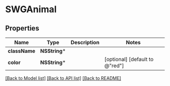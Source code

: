 # SWGAnimal

## Properties
Name | Type | Description | Notes
------------ | ------------- | ------------- | -------------
**className** | **NSString*** |  | 
**color** | **NSString*** |  | [optional] [default to @"red"]

[[Back to Model list]](../README.md#documentation-for-models) [[Back to API list]](../README.md#documentation-for-api-endpoints) [[Back to README]](../README.md)


